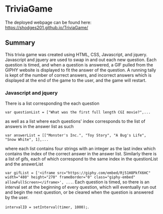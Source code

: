 # TriviaGame

The deployed webpage can be found here: https://shodges201.github.io/TriviaGame/

## Summary

This trivia game was created using HTML, CSS, Javascript, and jquery. Javascript and jquery are used to swap in and out each new question. Each question is timed, and when a question is answered, a GIF pulled from the GIPHY website is displayed to fit the answer of the question. A running tally is kept of the number of correct answers, and incorrect answers which is displayed at the end of the game to the user, and the game will restart.

### Javascript and jquery

There is a list corresponding the each question

```var questionList = ["What was the first full length CGI movie?",... ```

as well as a list where each questions' index corresponds to the list of answers in the answer list as such

```var answerList = [["Monster's Inc.", "Toy Story", "A Bug's Life", "Snow White", 1],... ``` 

where each list contains four strings with an integer as the last index which contains the index of the correct answer in the answer list. Similarly there is a list of gifs, each of which correspond to the same index in the questionList and the answerList

```var gifList = ['<iframe src="https://giphy.com/embed/Rj51H8PkfX6HC" width="480" height="270" frameBorder="0" class="giphy-embed" allowFullScreen></iframe>', ...```. Each question is timed, so there is an interval set at the beginning of every question, which will eventually run out and begin the next question, or be cleared when the question is answered by the user. 

```intervalID = setInterval(timer, 1000);```.
